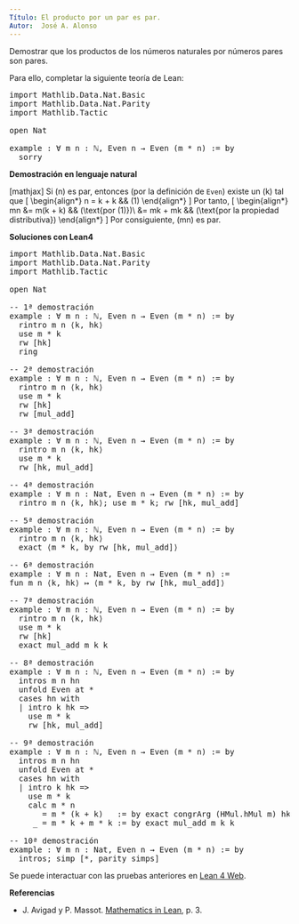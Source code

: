 ```yaml
---
Título: El producto por un par es par.
Autor:  José A. Alonso
---
```


Demostrar que los productos de los números naturales por números pares son pares.

Para ello, completar la siguiente teoría de Lean:

<pre lang="lean">
import Mathlib.Data.Nat.Basic
import Mathlib.Data.Nat.Parity
import Mathlib.Tactic

open Nat

example : ∀ m n : ℕ, Even n → Even (m * n) := by
  sorry
</pre>

<!-- more-->

<b>Demostración en lenguaje natural</b>

[mathjax]
Si \(n\) es par, entonces (por la definición de `Even`) existe un \(k\) tal que
\[
\begin{align*}
n = k + k && (1)
\end{align*}
\]
Por tanto,
\[
\begin{align*}
   mn &= m(k + k)    && (\text{por (1)})\\
         &= mk + mk  && (\text{por la propiedad distributiva})
\end{align*}
\]
Por consiguiente, \(mn\) es par.

<b>Soluciones con Lean4</b>

<pre lang="lean">
import Mathlib.Data.Nat.Basic
import Mathlib.Data.Nat.Parity
import Mathlib.Tactic

open Nat

-- 1ª demostración
example : ∀ m n : ℕ, Even n → Even (m * n) := by
  rintro m n ⟨k, hk⟩
  use m * k
  rw [hk]
  ring

-- 2ª demostración
example : ∀ m n : ℕ, Even n → Even (m * n) := by
  rintro m n ⟨k, hk⟩
  use m * k
  rw [hk]
  rw [mul_add]

-- 3ª demostración
example : ∀ m n : ℕ, Even n → Even (m * n) := by
  rintro m n ⟨k, hk⟩
  use m * k
  rw [hk, mul_add]

-- 4ª demostración
example : ∀ m n : Nat, Even n → Even (m * n) := by
  rintro m n ⟨k, hk⟩; use m * k; rw [hk, mul_add]

-- 5ª demostración
example : ∀ m n : ℕ, Even n → Even (m * n) := by
  rintro m n ⟨k, hk⟩
  exact ⟨m * k, by rw [hk, mul_add]⟩

-- 6ª demostración
example : ∀ m n : Nat, Even n → Even (m * n) :=
fun m n ⟨k, hk⟩ ↦ ⟨m * k, by rw [hk, mul_add]⟩

-- 7ª demostración
example : ∀ m n : ℕ, Even n → Even (m * n) := by
  rintro m n ⟨k, hk⟩
  use m * k
  rw [hk]
  exact mul_add m k k

-- 8ª demostración
example : ∀ m n : ℕ, Even n → Even (m * n) := by
  intros m n hn
  unfold Even at *
  cases hn with
  | intro k hk =>
    use m * k
    rw [hk, mul_add]

-- 9ª demostración
example : ∀ m n : ℕ, Even n → Even (m * n) := by
  intros m n hn
  unfold Even at *
  cases hn with
  | intro k hk =>
    use m * k
    calc m * n
       = m * (k + k)   := by exact congrArg (HMul.hMul m) hk
     _ = m * k + m * k := by exact mul_add m k k

-- 10ª demostración
example : ∀ m n : Nat, Even n → Even (m * n) := by
  intros; simp [*, parity_simps]
</pre>

Se puede interactuar con las pruebas anteriores en <a href="https://lean.math.hhu.de/#url=https://raw.githubusercontent.com/jaalonso/Calculemus2/main/src/El_producto_por_un_par_es_par" rel="noopener noreferrer" target="_blank">Lean 4 Web</a>.

<b>Referencias</b>

<ul>
<li> J. Avigad y P. Massot. <a href="https://bit.ly/3U4UjBk">Mathematics in Lean</a>, p. 3.</li>
</ul>
